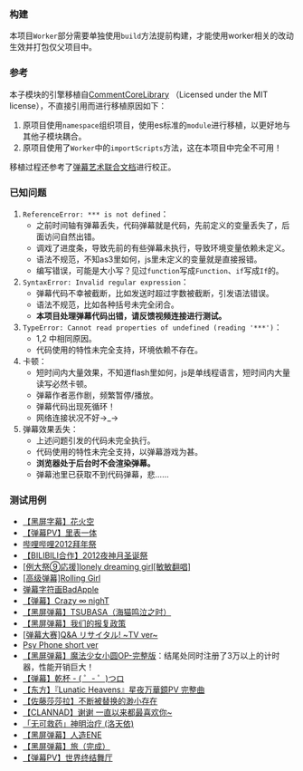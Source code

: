 ### 构建
本项目`Worker`部分需要单独使用`build`方法提前构建，才能使用worker相关的改动生效并打包仅父项目中。

### 参考
本子模块的引擎移植自[CommentCoreLibrary](https://github.com/jabbany/CommentCoreLibrary/) （Licensed under the MIT license），不直接引用而进行移植原因如下：
1. 原项目使用`namespace`组织项目，使用es标准的`module`进行移植，以更好地与其他子模块耦合。
2. 原项目使用了`Worker`中的`importScripts`方法，这在本项目中完全不可用！

移植过程还参考了[弹幕艺术联合文档](http://biliscript-syndicate.github.io/reference.html)进行校正。

### 已知问题
1. `ReferenceError: *** is not defined`：
   - 之前时间轴有弹幕丢失，代码弹幕就是代码，先前定义的变量丢失了，后面访问自然出错。
   - 调戏了进度条，导致先前的有些弹幕未执行，导致环境变量依赖未定义。
   - 语法不规范，不知as3里如何，js里未定义的变量就是直接报错。
   - 编写错误，可能是大小写？见过`function`写成`Function`、`if`写成`If`的。
2. `SyntaxError: Invalid regular expression`：
   - 弹幕代码不幸被截断，比如发送时超过字数被截断，引发语法错误。
   - 语法不规范，比如各种括号未完全闭合。
   - **本项目处理弹幕代码出错，请反馈视频连接进行测试。**
3. `TypeError: Cannot read properties of undefined (reading '***')`：
   - 1,2 中相同原因。
   - 代码使用的特性未完全支持，环境依赖不存在。
4. 卡顿：
   - 短时间内大量效果，不知道flash里如何，js是单线程语言，短时间内大量读写必然卡顿。
   - 弹幕作者恶作剧，频繁暂停/播放。
   - 弹幕代码出现死循环！
   - 网络连接状况不好→_→
5. 弹幕效果丢失：
   - 上述问题引发的代码未完全执行。
   - 代码使用的特性未完全支持，以弹幕游戏为甚。
   - **浏览器处于后台时不会渲染弹幕。**
   - 弹幕池里已获取不到代码弹幕，悲……

### 测试用例
- [【黑屏字幕】花火空](https://www.bilibili.com/video/av71938)
- [【弹幕PV】里表一体](https://www.bilibili.com/video/av201763)
- [哔哩哔哩2012拜年祭](https://www.bilibili.com/video/av203614)
- [【BILIBILI合作】2012夜神月圣诞祭](https://www.bilibili.com/video/av222938)
- [[例大祭⑨応援]lonely dreaming girl[敏敏翻唱]](https://www.bilibili.com/video/av280613)
- [[高级弹幕]Rolling Girl](https://www.bilibili.com/video/av379138)
- [弹幕字符画BadApple](https://www.bilibili.com/video/av383598)
- [【弹幕】Crazy ∞ nighT](https://www.bilibili.com/video/av392859)
- [【黑屏弹幕】TSUBASA（海猫鸣泣之时）](https://www.bilibili.com/video/av393948?p=2)
- [【黑屏弹幕】我们的报复政策](https://www.bilibili.com/video/av397395)
- [[弹幕大赛]Q&A リサイタル! ~TV ver~](https://www.bilibili.com/video/av399127)
- [Psy Phone short ver](https://www.bilibili.com/video/av402034)
- [【黑屏弹幕】魔法少女小圆OP-完整版](https://www.bilibili.com/video/av409835)：结尾处同时注册了3万以上的计时器，性能开销巨大！
- [【弹幕】乾杯 - ( ゜- ゜)つロ](https://www.bilibili.com/video/av411358)
- [【东方】『Lunatic Heavens』星夜万華鏡PV 完整曲](https://www.bilibili.com/video/av464038)
- [【佐藤莎莎拉】不断被替换的渺小存在](https://www.bilibili.com/video/av606355)
- [【CLANNAD】谢谢 一直以来都最喜欢你~](https://www.bilibili.com/video/av856822)
- [「无可救药」神明治疗 (洛天依)](https://www.bilibili.com/video/av945882)
- [【黑屏弹幕】人造ENE](https://www.bilibili.com/video/av980264)
- [【黑屏弹幕】旅（完成）](https://www.bilibili.com/video/av2735163)
- [【弹幕PV】世界终结舞厅](https://www.bilibili.com/video/av2775802)